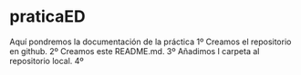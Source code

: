 # praticaED
Aquí pondremos la documentación de la práctica
1º Creamos el repositorio en github.
2º Creamos este README.md.
3º Añadimos l carpeta al repositorio local.
4º
